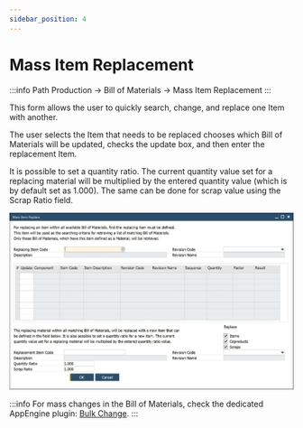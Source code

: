 ```yaml
---
sidebar_position: 4
---
```


# Mass Item Replacement

:::info Path
    Production → Bill of Materials → Mass Item Replacement
:::

This form allows the user to quickly search, change, and replace one Item with another.

The user selects the Item that needs to be replaced chooses which Bill of Materials will be updated, checks the update box, and then enter the replacement Item.

It is possible to set a quantity ratio. The current quantity value set for a replacing material will be multiplied by the entered quantity value (which is by default set as 1.000). The same can be done for scrap value using the Scrap Ratio field.

![Mass Item Replace](./media/mass-item-replace/mass-item-replace.webp)

:::info
    For mass changes in the Bill of Materials, check the dedicated AppEngine plugin: [Bulk Change](/docs/appengine/plugins-user-guide/bulk-changes-on-bills-of-materials/overview).
:::
